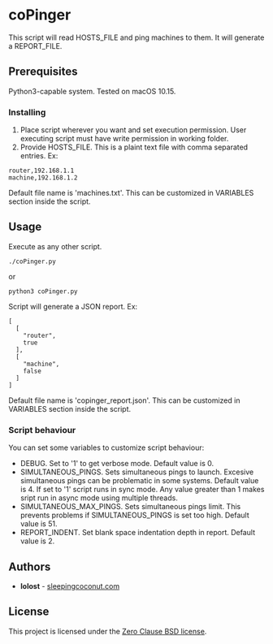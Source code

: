 # coPinger
This script will read HOSTS_FILE and ping machines to them. It will generate a REPORT_FILE.

## Prerequisites
Python3-capable system. Tested on macOS 10.15.

### Installing
1. Place script wherever you want and set execution permission. User executing script must have write permission in working folder.
2. Provide HOSTS_FILE. This is a plaint text file with comma separated entries. Ex:
  ```
  router,192.168.1.1
  machine,192.168.1.2
  ```
Default file name is 'machines.txt'. This can be customized in VARIABLES section inside the script.

## Usage
Execute as any other script.
```
./coPinger.py
```
or 
```
python3 coPinger.py
```
Script will generate a JSON report. Ex:
```
[
  [
    "router",
    true
  ],
  [
    "machine",
    false
  ]
]
```
Default file name is 'copinger_report.json'. This can be customized in VARIABLES section inside the script.

### Script behaviour
You can set some variables to customize script behaviour:
 - DEBUG. Set to '1' to get verbose mode. Default value is 0.
 - SIMULTANEOUS_PINGS. Sets simultaneous pings to launch. Excesive simultaneous pings can be problematic in some systems. Default value is 4.
If set to '1' script runs in sync mode. Any value greater than 1 makes sript run in async mode using multiple threads.
 - SIMULTANEOUS_MAX_PINGS. Sets simultaneous pings limit. This prevents problems if SIMULTANEOUS_PINGS is set too high. Default value is 51.
 - REPORT_INDENT. Set blank space indentation depth in report. Default value is 2.

## Authors
* **lolost** - [sleepingcoconut.com](https://sleepingcoconut.com/)

## License
This project is licensed under the [Zero Clause BSD license](https://opensource.org/licenses/0BSD).